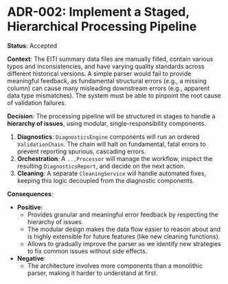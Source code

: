 # ADR-002: Implement a Staged, Hierarchical Processing Pipeline

**Status**: Accepted

**Context**: The EITI summary data files are manually filled, contain various typos and inconsistencies, and have varying quality standards across different historical versions. A simple parser would fail to provide meaningful feedback, as fundamental structural errors (e.g., a missing column) can cause many misleading downstream errors (e.g., apparent data type mismatches). The system must be able to pinpoint the root cause of validation failures.

**Decision**: The processing pipeline will be structured in stages to handle a **hierarchy of issues**, using modular, single-responsibility components.
1.  **Diagnostics**: `DiagnosticsEngine` components will run an ordered `ValidationChain`. The chain will halt on fundamental, fatal errors to prevent reporting spurious, cascading errors.
2.  **Orchestration**: A `...Processor` will manage the workflow, inspect the resulting `DiagnosticsReport`, and decide on the next action.
3.  **Cleaning**: A separate `CleaningService` will handle automated fixes, keeping this logic decoupled from the diagnostic components.

**Consequences**:
* **Positive**:
    * Provides granular and meaningful error feedback by respecting the hierarchy of issues.
    * The modular design makes the data flow easier to reason about and is highly extensible for future features (like new cleaning functions).
    * Allows to gradually improve the parser as we identify new strategies to fix common issues without side effects.
* **Negative**:
    * The architecture involves more components than a monolithic parser, making it harder to understand at first.
